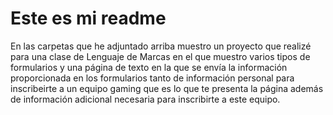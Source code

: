 # Este es mi readme
En las carpetas que he adjuntado arriba muestro un proyecto que realizé para una clase de Lenguaje de Marcas en el que muestro varios tipos de formularios y una página de texto en la que se envía la información proporcionada en los formularios tanto de información personal para inscribeirte a un equipo gaming que es lo que te presenta la página además de información adicional necesaria para inscribirte a este equipo.
